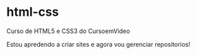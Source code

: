 # html-css

Curso de HTML5 e CSS3 do CursoemVideo

Estou apredendo a criar sites e agora vou gerenciar repositorios!
